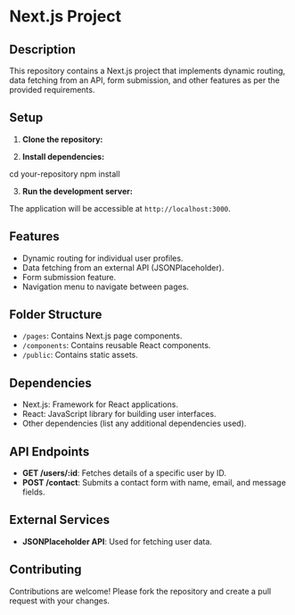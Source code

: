 # Next.js Project

## Description

This repository contains a Next.js project that implements dynamic routing, data fetching from an API, form submission, and other features as per the provided requirements.

## Setup

1. **Clone the repository:**

2. **Install dependencies:**

cd your-repository
npm install

3. **Run the development server:**


The application will be accessible at `http://localhost:3000`.

## Features

- Dynamic routing for individual user profiles.
- Data fetching from an external API (JSONPlaceholder).
- Form submission feature.
- Navigation menu to navigate between pages.

## Folder Structure

- `/pages`: Contains Next.js page components.
- `/components`: Contains reusable React components.
- `/public`: Contains static assets.

## Dependencies

- Next.js: Framework for React applications.
- React: JavaScript library for building user interfaces.
- Other dependencies (list any additional dependencies used).

## API Endpoints

- **GET /users/:id**: Fetches details of a specific user by ID.
- **POST /contact**: Submits a contact form with name, email, and message fields.

## External Services

- **JSONPlaceholder API**: Used for fetching user data.

## Contributing

Contributions are welcome! Please fork the repository and create a pull request with your changes.



